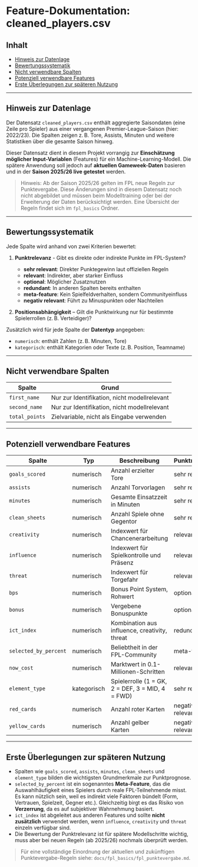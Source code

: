 # Feature-Dokumentation: cleaned_players.csv

## Inhalt
- [Hinweis zur Datenlage](#hinweis-zur-datenlage)
- [Bewertungssystematik](#bewertungssystematik)
- [Nicht verwendbare Spalten](#nicht-verwendbare-spalten)
- [Potenziell verwendbare Features](#potenziell-verwendbare-features)
- [Erste Überlegungen zur späteren Nutzung](#erste-überlegungen-zur-späteren-nutzung)

---

## Hinweis zur Datenlage

Der Datensatz `cleaned_players.csv` enthält aggregierte Saisondaten (eine Zeile pro Spieler) aus einer vergangenen Premier-League-Saison (hier: 2022/23). Die Spalten zeigen z. B. Tore, Assists, Minuten und weitere Statistiken über die gesamte Saison hinweg.

Dieser Datensatz dient in diesem Projekt vorrangig zur **Einschätzung möglicher Input-Variablen** (Features) für ein Machine-Learning-Modell. Die spätere Anwendung soll jedoch auf **aktuellen Gameweek-Daten** basieren und in der **Saison 2025/26 live getestet** werden.

> Hinweis: Ab der Saison 2025/26 gelten im FPL neue Regeln zur Punktevergabe. Diese Änderungen sind in diesem Datensatz noch nicht abgebildet und müssen beim Modelltraining oder bei der Erweiterung der Daten berücksichtigt werden. Eine Übersicht der Regeln findet sich im `fpl_basics` Ordner.

---

## Bewertungssystematik

Jede Spalte wird anhand von zwei Kriterien bewertet:

1. **Punktrelevanz** - Gibt es direkte oder indirekte Punkte im FPL-System?
   - **sehr relevant**: Direkter Punktegewinn laut offiziellen Regeln
   - **relevant**: Indirekter, aber starker Einfluss
   - **optional**: Möglicher Zusatznutzen
   - **redundant**: In anderen Spalten bereits enthalten
   - **meta-feature**: Kein Spielfeldverhalten, sondern Communityeinfluss
   - **negativ relevant**: Führt zu Minuspunkten oder Nachteilen

2. **Positionsabhängigkeit** – Gilt die Punktwirkung nur für bestimmte Spielerrollen (z. B. Verteidiger)?

Zusätzlich wird für jede Spalte der **Datentyp** angegeben:
- `numerisch`: enthält Zahlen (z. B. Minuten, Tore)
- `kategorisch`: enthält Kategorien oder Texte (z. B. Position, Teamname)

---

## Nicht verwendbare Spalten

| Spalte         | Grund                                        |
|----------------|----------------------------------------------|
| `first_name`   | Nur zur Identifikation, nicht modellrelevant |
| `second_name`  | Nur zur Identifikation, nicht modellrelevant |
| `total_points` | Zielvariable, nicht als Eingabe verwenden    |

---

## Potenziell verwendbare Features

| Spalte                | Typ         | Beschreibung                                                                 | Punktrelevanz        | Positionsabhängig |
|-----------------------|-------------|------------------------------------------------------------------------------|-----------------------|-------------------|
| `goals_scored`        | numerisch   | Anzahl erzielter Tore                                                        | sehr relevant         | nein              |
| `assists`             | numerisch   | Anzahl Torvorlagen                                                           | sehr relevant         | nein              |
| `minutes`             | numerisch   | Gesamte Einsatzzeit in Minuten                                               | sehr relevant         | nein              |
| `clean_sheets`        | numerisch   | Anzahl Spiele ohne Gegentor                                                  | sehr relevant         | ja                |
| `creativity`          | numerisch   | Indexwert für Chancenerarbeitung                                             | relevant              | nein              |
| `influence`           | numerisch   | Indexwert für Spielkontrolle und Präsenz                                     | relevant              | nein              |
| `threat`              | numerisch   | Indexwert für Torgefahr                                                      | relevant              | nein              |
| `bps`                 | numerisch   | Bonus Point System, Rohwert                                                  | optional              | nein              |
| `bonus`               | numerisch   | Vergebene Bonuspunkte                                                        | optional              | nein              |
| `ict_index`           | numerisch   | Kombination aus influence, creativity, threat                                | redundant             | nein              |
| `selected_by_percent` | numerisch   | Beliebtheit in der FPL-Community                                             | meta-feature          | nein              |
| `now_cost`            | numerisch   | Marktwert in 0.1-Millionen-Schritten                                         | relevant              | nein              |
| `element_type`        | kategorisch | Spielerrolle (1 = GK, 2 = DEF, 3 = MID, 4 = FWD)                             | sehr relevant         | nein              |
| `red_cards`           | numerisch   | Anzahl roter Karten                                                          | negativ relevant      | nein              |
| `yellow_cards`        | numerisch   | Anzahl gelber Karten                                                         | negativ relevant      | nein              |

---

## Erste Überlegungen zur späteren Nutzung

- Spalten wie `goals_scored`, `assists`, `minutes`, `clean_sheets` und `element_type` bilden die wichtigsten Grundmerkmale zur Punktprognose.
- `selected_by_percent` ist ein sogenanntes **Meta-Feature**, das die Auswahlhäufigkeit eines Spielers durch reale FPL-Teilnehmende misst. Es kann nützlich sein, weil es indirekt viele Faktoren bündelt (Form, Vertrauen, Spielzeit, Gegner etc.). Gleichzeitig birgt es das Risiko von **Verzerrung**, da es auf subjektiver Wahrnehmung basiert.
- `ict_index` ist abgeleitet aus anderen Features und sollte **nicht zusätzlich** verwendet werden, wenn `influence`, `creativity` und `threat` einzeln verfügbar sind.
- Die Bewertung der Punktrelevanz ist für spätere Modellschritte wichtig, muss aber bei neuen Regeln (ab 2025/26) nochmals überprüft werden.

> Für eine vollständige Einordnung der aktuellen und zukünftigen Punktevergabe-Regeln siehe: `docs/fpl_basics/fpl_punktevergabe.md`.
